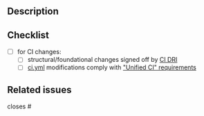 ## Description

<!-- Describe the goal and purpose of this PR. -->

## Checklist

<!--- Please delete options that are not relevant. Boxes should be checked by reviewer. -->
- [ ] for CI changes:
  - [ ] structural/foundational changes signed off by [CI DRI](https://github.com/cmur2)
  - [ ] [ci.yml](https://github.com/camunda/camunda/blob/main/.github/workflows/ci.yml) modifications comply with ["Unified CI" requirements](https://github.com/camunda/camunda/wiki/CI-&-Automation#workflow-inclusion-criteria)

## Related issues

closes #
